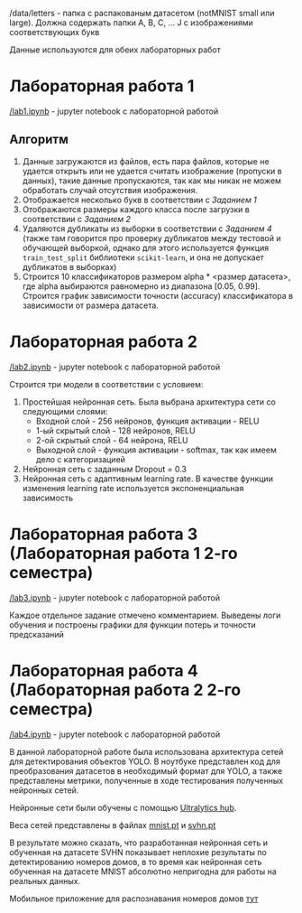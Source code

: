 
/data/letters - папка с распакованым датасетом (notMNIST small или large). Должна содержать папки A, B, C, ... J с изображениями соответствующих букв

Данные используются для обеих лабораторных работ

# Лабораторная работа 1

[/lab1.ipynb](/lab1.ipynb) - jupyter notebook с лабораторной работой

## Алгоритм
1. Данные загружаются из файлов, есть пара файлов, которые не удается открыть или не удается считать изображение (пропуски в данных), такие данные пропускаются, так как мы никак не можем обработать случай отсутствия изображения.
2. Отображается несколько букв в соответствии с _Заданием 1_
3. Отображаются размеры каждого класса после загрузки в соответствии с _Заданием 2_
4. Удаляются дубликаты из выборки в соответствии с _Заданием 4_ (также там говорится про проверку дубликатов между тестовой и обучающей выборкой, однако для этого используется функция `train_test_split` библиотеки `scikit-learn`, и она не допускает дубликатов в выборках)
5. Строится 10 классификаторов размером alpha * <размер датасета>, где alpha выбираются равномерно из диапазона [0.05, 0.99]. Строится график зависимости точности (accuracy) классификатора в зависимости от размера датасета.

# Лабораторная работа 2

[/lab2.ipynb](/lab2.ipynb) - jupyter notebook с лабораторной работой

Строится три модели в соответствии с условием:
1. Простейшая нейронная сеть. Была выбрана архитектура сети со следующими слоями:
    - Входной слой - 256 нейронов, функция активации - RELU
    - 1-ый скрытый слой - 128 нейронов, RELU
    - 2-ой скрытый слой - 64 нейрона, RELU
    - Выходной слой - функция активации - softmax, так как имеем дело с категоризацией
2. Нейронная сеть с заданным Dropout = 0.3
3. Нейронная сеть с адаптивным learning rate. В качестве функции изменения learning rate используется экспоненциальная зависимость

# Лабораторная работа 3 (Лабораторная работа 1 2-го семестра)

[/lab3.ipynb](/lab3.ipynb) - jupyter notebook с лабораторной работой

Каждое отдельное задание отмечено комментарием. Выведены логи обучения и построены графики для функции потерь и точности предсказаний

# Лабораторная работа 4 (Лабораторная работа 2 2-го семестра)

[/lab4.ipynb](/lab4.ipynb) - jupyter notebook с лабораторной работой

В данной лабораторной работе была использована архитектура сетей для детектирования объектов YOLO.
В ноутбуке представлен код для преобразования датасетов в необходимый формат для YOLO, а также
представлены метрики, полученные в ходе тестирования полученных нейронных сетей.

Нейронные сети были обучены с помощью [Ultralytics hub](https://hub.ultralytics.com/).

Веса сетей представлены в файлах [mnist.pt](/mnist.pt) и [svhn.pt](/svhn.pt)

В результате можно сказать, что разработанная нейронная сеть и обученная на датасете SVHN показывает неплохие 
результаты по детектированию номеров домов, в то время как нейронная сеть обученная на датасете MNIST абсолютно 
непригодна для работы на реальных данных.

Мобильное приложение для распознавания номеров домов [тут](https://github.com/North0n/mo-detection)